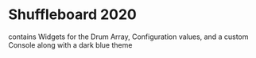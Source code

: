 # Shuffleboard 2020
contains Widgets for the Drum Array, Configuration values, and a custom Console along with a dark blue theme